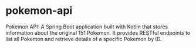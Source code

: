 # pokemon-api
Pokemon API: A Spring Boot application built with Kotlin that stores information about the original 151 Pokemon. It provides RESTful endpoints to list all Pokemon and retrieve details of a specific Pokemon by ID.
